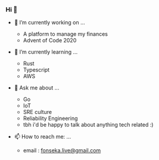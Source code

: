 ### Hi 👋

- 🔭 I’m currently working on ...
  - A platform to manage my finances
  - Advent of Code 2020
  
- 🌱 I’m currently learning ...
  - Rust 
  - Typescript
  - AWS 
  
- 💬 Ask me about ...
  - Go
  - IoT
  - SRE culture 
  - Reliability Engineering 
  - tbh i'd be happy to talk about anything tech related :) 
  
- 📫 How to reach me: ...
  - email : fonseka.live@gmail.com
